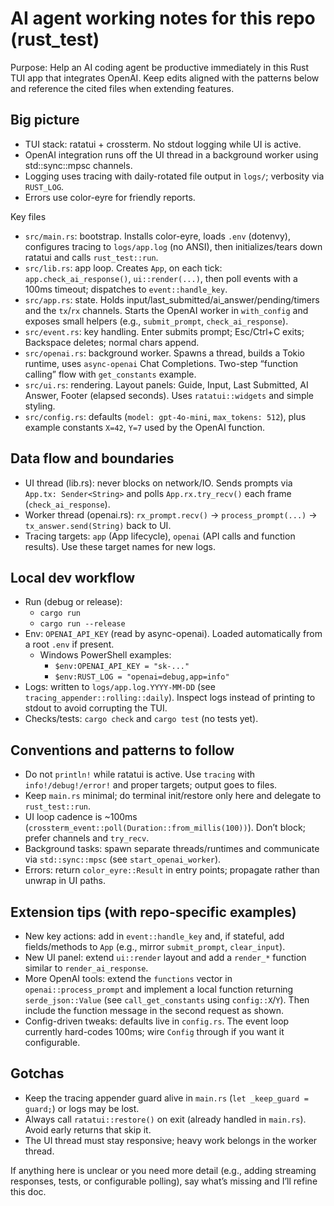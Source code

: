 # AI agent working notes for this repo (rust_test)

Purpose: Help an AI coding agent be productive immediately in this Rust TUI app that integrates OpenAI. Keep edits aligned with the patterns below and reference the cited files when extending features.

## Big picture
- TUI stack: ratatui + crossterm. No stdout logging while UI is active.
- OpenAI integration runs off the UI thread in a background worker using std::sync::mpsc channels.
- Logging uses tracing with daily-rotated file output in `logs/`; verbosity via `RUST_LOG`.
- Errors use color-eyre for friendly reports.

Key files
- `src/main.rs`: bootstrap. Installs color-eyre, loads `.env` (dotenvy), configures tracing to `logs/app.log` (no ANSI), then initializes/tears down ratatui and calls `rust_test::run`.
- `src/lib.rs`: app loop. Creates `App`, on each tick: `app.check_ai_response()`, `ui::render(...)`, then poll events with a 100ms timeout; dispatches to `event::handle_key`.
- `src/app.rs`: state. Holds input/last_submitted/ai_answer/pending/timers and the `tx`/`rx` channels. Starts the OpenAI worker in `with_config` and exposes small helpers (e.g., `submit_prompt`, `check_ai_response`).
- `src/event.rs`: key handling. Enter submits prompt; Esc/Ctrl+C exits; Backspace deletes; normal chars append.
- `src/openai.rs`: background worker. Spawns a thread, builds a Tokio runtime, uses `async-openai` Chat Completions. Two-step “function calling” flow with `get_constants` example.
- `src/ui.rs`: rendering. Layout panels: Guide, Input, Last Submitted, AI Answer, Footer (elapsed seconds). Uses `ratatui::widgets` and simple styling.
- `src/config.rs`: defaults (`model: gpt-4o-mini`, `max_tokens: 512`), plus example constants `X=42`, `Y=7` used by the OpenAI function.

## Data flow and boundaries
- UI thread (lib.rs): never blocks on network/IO. Sends prompts via `App.tx: Sender<String>` and polls `App.rx.try_recv()` each frame (`check_ai_response`).
- Worker thread (openai.rs): `rx_prompt.recv()` -> `process_prompt(...)` -> `tx_answer.send(String)` back to UI.
- Tracing targets: `app` (App lifecycle), `openai` (API calls and function results). Use these target names for new logs.

## Local dev workflow
- Run (debug or release):
  - `cargo run`
  - `cargo run --release`
- Env: `OPENAI_API_KEY` (read by async-openai). Loaded automatically from a root `.env` if present.
  - Windows PowerShell examples:
    - `$env:OPENAI_API_KEY = "sk-..."`
    - `$env:RUST_LOG = "openai=debug,app=info"`
- Logs: written to `logs/app.log.YYYY-MM-DD` (see `tracing_appender::rolling::daily`). Inspect logs instead of printing to stdout to avoid corrupting the TUI.
- Checks/tests: `cargo check` and `cargo test` (no tests yet).

## Conventions and patterns to follow
- Do not `println!` while ratatui is active. Use `tracing` with `info!/debug!/error!` and proper targets; output goes to files.
- Keep `main.rs` minimal; do terminal init/restore only here and delegate to `rust_test::run`.
- UI loop cadence is ~100ms (`crossterm_event::poll(Duration::from_millis(100))`). Don’t block; prefer channels and `try_recv`.
- Background tasks: spawn separate threads/runtimes and communicate via `std::sync::mpsc` (see `start_openai_worker`).
- Errors: return `color_eyre::Result` in entry points; propagate rather than unwrap in UI paths.

## Extension tips (with repo-specific examples)
- New key actions: add in `event::handle_key` and, if stateful, add fields/methods to `App` (e.g., mirror `submit_prompt`, `clear_input`).
- New UI panel: extend `ui::render` layout and add a `render_*` function similar to `render_ai_response`.
- More OpenAI tools: extend the `functions` vector in `openai::process_prompt` and implement a local function returning `serde_json::Value` (see `call_get_constants` using `config::X`/`Y`). Then include the function message in the second request as shown.
- Config-driven tweaks: defaults live in `config.rs`. The event loop currently hard-codes 100ms; wire `Config` through if you want it configurable.

## Gotchas
- Keep the tracing appender guard alive in `main.rs` (`let _keep_guard = guard;`) or logs may be lost.
- Always call `ratatui::restore()` on exit (already handled in `main.rs`). Avoid early returns that skip it.
- The UI thread must stay responsive; heavy work belongs in the worker thread.

If anything here is unclear or you need more detail (e.g., adding streaming responses, tests, or configurable polling), say what’s missing and I’ll refine this doc.
